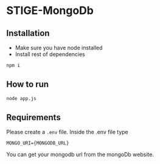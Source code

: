 # STIGE-MongoDb

## Installation 
- Make sure you have node installed
- Install rest of dependencies
```bash
npm i
```

## How to run
```bash
node app.js
```

## Requirements 

Please create a ```.env``` file. Inside the .env file type

``` MONGO_URI={MONGODB_URL} ```

You can get your mongodb url from the mongoDb website.

